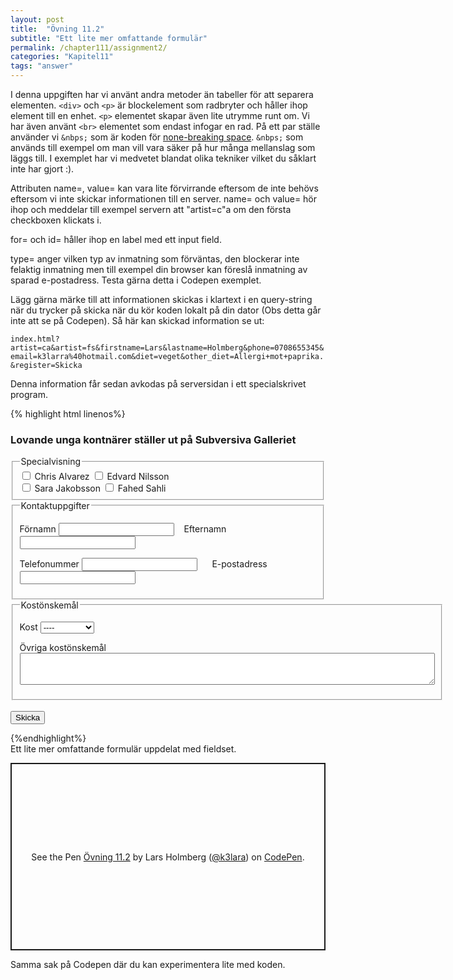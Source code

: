 ```yaml
---
layout: post
title:  "Övning 11.2"
subtitle: "Ett lite mer omfattande formulär"
permalink: /chapter111/assignment2/
categories: "Kapitel11"
tags: "answer"
---
```

I denna uppgiften har vi använt andra metoder än tabeller för att separera elementen. `<div>` och `<p>` är blockelement som radbryter och håller ihop element till en enhet. `<p>` elementet skapar även lite utrymme runt om. Vi har även använt `<br>` elementet som endast infogar en rad. På ett par ställe använder vi `&nbps;` som är koden för <a href="https://en.wikipedia.org/wiki/Non-breaking_space" target="_blank">none-breaking space</a>. `&nbps;` som används till exempel om man vill vara säker på hur många mellanslag som läggs till. I exemplet har vi medvetet blandat olika tekniker vilket du såklart inte har gjort :).

Attributen name=, value= kan vara lite förvirrande eftersom de inte behövs eftersom vi inte skickar informationen till en server. name= och value= hör ihop och meddelar till exempel servern att "artist=c"a om den första checkboxen klickats i.

for= och id= håller ihop en label med ett input field.

type= anger vilken typ av inmatning som förväntas, den blockerar inte felaktig inmatning men till exempel din browser kan föreslå inmatning av sparad e-postadress. Testa gärna detta i Codepen exemplet.

Lägg gärna märke till att informationen skickas i klartext i en query-string när du trycker på skicka när du kör koden lokalt på din dator (Obs detta går inte att se på Codepen). Så här kan skickad information se ut:

 `index.html?artist=ca&artist=fs&firstname=Lars&lastname=Holmberg&phone=0708655345&email=k3larra%40hotmail.com&diet=veget&other_diet=Allergi+mot+paprika.&register=Skicka`

Denna information får sedan avkodas på serversidan i ett specialskrivet program.

{% highlight html linenos%}
<!DOCTYPE html>
<html lang="sv">
  <head>
    <meta charset="utf-8">
    <meta name="description" content="Beskrivning">
    <meta name="author" content="Montathar Faraon">
    <title>Template</title>
  </head>
  <body>
    <h3>Lovande unga kontnärer ställer ut på Subversiva Galleriet</h3>
    <form method="get">
      <fieldset>
        <legend>Specialvisning</legend>
        <div>
          <input type="checkbox" name="artist" value="ca" id="ca">
          <label for="ca">Chris Alvarez
          </label >
          <input type="checkbox" name="artist" value="en" id="en">
          <label for="en">Edvard Nilsson</label >
        </div>
        <div>
          <input type="checkbox" name="artist" value="sj" id="sj">
          <label for="sj">Sara Jakobsson</label >
          <input type="checkbox" name="artist" value="fs" id="fs">
          <label for="fs">Fahed Sahli</label >
        </div>
      </fieldset>
      <fieldset>
        <legend>Kontaktuppgifter</legend>
        <p>
          <label for="firstname">Förnamn</label>
          <input id="firstname" name="firstname" type="text">
          &nbsp;&nbsp;
          <label for="lastname">Efternamn</label>
          <input id="lastname" name="lastname" type="text">
        </p>
        <p>
          <label for="phone">Telefonummer</label>
          <input id="phone" name="phone" type="tel">
          &nbsp;&nbsp;&nbsp;&nbsp;
          <label for="email">E-postadress</label>
          <input id="email" name="email" type="email">
        </p>
      </fieldset>
      <fieldset>
        <legend>Kostönskemål</legend>
        <p>
          <label for="diet">Kost</label >
          <select id="diet" name="diet">
            <option value="no">----</option >
            <option value="veget">Vegetarian</option >
            <option value="vegan">Vegansk</option>
          </select>
        </p>
        <p>
          <label for="other_diet">Övriga kostönskemål</label>
          <br>
          <textarea id="other_diet" rows="3" cols="80" name="other_diet"></textarea >
        </p>
      </fieldset>
      <br>
      <input type="submit" name="register" value="Skicka">
    </form>
  </html>
{%endhighlight%}
<figcaption>Ett lite mer omfattande formulär uppdelat med fieldset.</figcaption>

  <p class="codepen" data-height="300" data-theme-id="28514" data-default-tab="html,result" data-user="k3lara" data-slug-hash="jOPwmZo" style="height: 300px; box-sizing: border-box; display: flex; align-items: center; justify-content: center; border: 2px solid; margin: 1em 0; padding: 1em;" data-pen-title="Övning 11.2">
    <span>See the Pen <a href="https://codepen.io/k3lara/pen/jOPwmZo">
    Övning 11.2</a> by Lars Holmberg (<a href="https://codepen.io/k3lara">@k3lara</a>)
    on <a href="https://codepen.io">CodePen</a>.</span>
  </p>
  <script async src="https://static.codepen.io/assets/embed/ei.js"></script>
  <figcaption>Samma sak på Codepen där du kan experimentera lite med koden.</figcaption>
